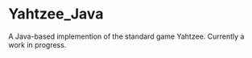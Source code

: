 # Yahtzee_Java

A Java-based implemention of the standard game Yahtzee. Currently a work in progress.

